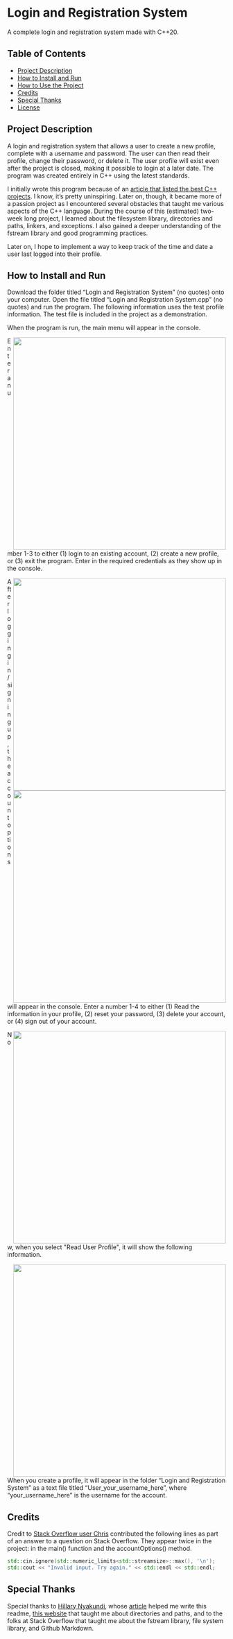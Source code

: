 # Login and Registration System
A complete login and registration system made with C++20.



## Table of Contents
  * [Project Description](#project-description)
  * [How to Install and Run](#how-to-install-and-run)
  * [How to Use the Project](#how-to-use-the-project)
  * [Credits](#credits)
  * [Special Thanks](#special-thanks)
  * [License](#license)


## Project Description
A login and registration system that allows a user to create a new profile, complete with a username and password. The user can then read their profile, change their password, or delete it. The user profile will exist even after the project is closed, making it possible to login at a later date. The program was created entirely in C++ using the latest standards.

I initially wrote this program because of an [article that listed the best C++ projects](https://hackr.io/blog/cpp-projects). I know, it’s pretty uninspiring. Later on, though, it became more of a passion project as I encountered several obstacles that taught me various aspects of the C++ language. During the course of this (estimated) two-week long project, I learned about the filesystem library, directories and paths, linkers, and exceptions. I also gained a deeper understanding of the fstream library and good programming practices.

Later on, I hope to implement a way to keep track of the time and date a user last logged into their profile.



## How to Install and Run
Download the folder titled “Login and Registration System” (no quotes) onto your computer. Open the file titled “Login and Registration System.cpp” (no quotes) and run the program. The following information uses the test profile information. The test file is included in the project as a demonstration.

When the program is run, the main menu will appear in the console. 

<img align="right" width="490" src="https://drive.google.com/uc?id=1EYTSyBGzgcnHRaud7rnklqxMHM97qwJj" />

Enter a number 1-3 to either (1) login to an existing account, (2) create a new profile, or (3) exit the program. Enter in the required credentials as they show up in the console. 

<img align="right" width="490" src="https://drive.google.com/uc?id=1FXo1YzT6wo5jIiXBx-NW24Po-MnB3S22" />

<img align="right" width="490" src="https://drive.google.com/uc?id=13M2qeQ8Nx9tnG37gXTI1A0b4z9jmBZw6" />

After logging in/signing up, the account options will appear in the console. Enter a number 1-4 to either (1) Read the information in your profile, (2) reset your password, (3) delete your account, or (4) sign out of your account.

<img align="right" width="490" src="https://drive.google.com/uc?id=1gzs-DHjlpdz3X7DEnx9RskbzgbQ1PAU4" />

Now, when you select "Read User Profile", it will show the following information.

<img align="right" width="490" src="https://drive.google.com/uc?id=1QRQ2XSm2nowh8WKhyCAMw285aJJS7tWE" />

When you create a profile, it will appear in the folder “Login and Registration System” as a text file titled “User_your_username_here”, where “your_username_here” is the username for the account.


## Credits
Credit to [Stack Overflow user Chris](https://stackoverflow.com/users/962089/chris) contributed the following lines as part of an answer to a question on Stack Overflow. They appear twice in the project: in the main() function and the accountOptions() method.

```C++
std::cin.ignore(std::numeric_limits<std::streamsize>::max(), '\n');
std::cout << "Invalid input. Try again." << std::endl << std::endl;
```

## Special Thanks
Special thanks to [Hillary Nyakundi](https://github.com/larymak), whose [article](https://www.freecodecamp.org/news/how-to-write-a-good-readme-file/) helped me write this readme, [this website]("https://desktop.arcgis.com/en/arcmap/10.3/tools/supplement/pathnames-explained-absolute-relative-unc-and-url.htm") that taught me about directories and paths, and to the folks at Stack Overflow that taught me about the fstream library, file system library, and Github Markdown.
